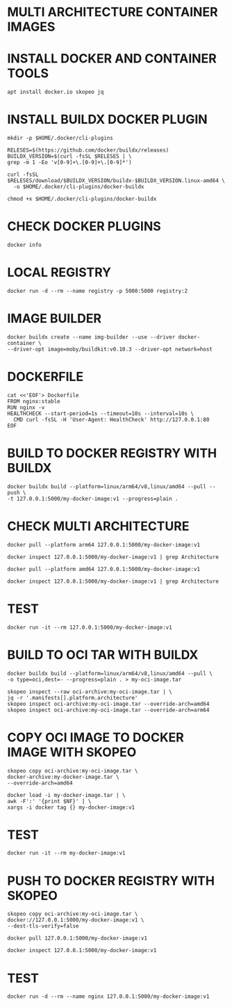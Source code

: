 # MULTI ARCHITECTURE CONTAINER IMAGES

# INSTALL DOCKER AND CONTAINER TOOLS
```
apt install docker.io skopeo jq
```

# INSTALL BUILDX DOCKER PLUGIN
```
mkdir -p $HOME/.docker/cli-plugins
```
```
RELESES=$(https://github.com/docker/buildx/releases)
BUILDX_VERSION=$(curl -fsSL $RELESES | \
grep -m 1 -Eo 'v[0-9]+\.[0-9]+\.[0-9]*')
```
```
curl -fsSL $RELESES/download/$BUILDX_VERSION/buildx-$BUILDX_VERSION.linux-amd64 \
  -o $HOME/.docker/cli-plugins/docker-buildx
```
```
chmod +x $HOME/.docker/cli-plugins/docker-buildx
```

# CHECK DOCKER PLUGINS
```
docker info
```

# LOCAL REGISTRY
```
docker run -d --rm --name registry -p 5000:5000 registry:2
```

# IMAGE BUILDER
```
docker buildx create --name img-builder --use --driver docker-container \
--driver-opt image=moby/buildkit:v0.10.3 --driver-opt network=host
```

# DOCKERFILE
```
cat <<'EOF'> Dockerfile 
FROM nginx:stable
RUN nginx -v
HEALTHCHECK --start-period=1s --timeout=10s --interval=10s \
  CMD curl -fsSL -H 'User-Agent: HealthCheck' http://127.0.0.1:80
EOF
```

# BUILD TO DOCKER REGISTRY WITH BUILDX
```
docker buildx build --platform=linux/arm64/v8,linux/amd64 --pull --push \
-t 127.0.0.1:5000/my-docker-image:v1 --progress=plain .
```

# CHECK MULTI ARCHITECTURE
```
docker pull --platform arm64 127.0.0.1:5000/my-docker-image:v1
```
```
docker inspect 127.0.0.1:5000/my-docker-image:v1 | grep Architecture
```
```
docker pull --platform amd64 127.0.0.1:5000/my-docker-image:v1
```
```
docker inspect 127.0.0.1:5000/my-docker-image:v1 | grep Architecture
```

# TEST
```
docker run -it --rm 127.0.0.1:5000/my-docker-image:v1
```

# BUILD TO OCI TAR WITH BUILDX
```
docker buildx build --platform=linux/arm64/v8,linux/amd64 --pull \
-o type=oci,dest=- --progress=plain . > my-oci-image.tar
```
```
skopeo inspect --raw oci-archive:my-oci-image.tar | \
jq -r '.manifests[].platform.architecture'
skopeo inspect oci-archive:my-oci-image.tar --override-arch=amd64
skopeo inspect oci-archive:my-oci-image.tar --override-arch=arm64
```

# COPY OCI IMAGE TO DOCKER IMAGE WITH SKOPEO
```
skopeo copy oci-archive:my-oci-image.tar \
docker-archive:my-docker-image.tar \
--override-arch=amd64
```
```
docker load -i my-docker-image.tar | \
awk -F':' '{print $NF}' | \
xargs -i docker tag {} my-docker-image:v1
```
# TEST
```
docker run -it --rm my-docker-image:v1
```

# PUSH TO DOCKER REGISTRY WITH SKOPEO
```
skopeo copy oci-archive:my-oci-image.tar \
docker://127.0.0.1:5000/my-docker-image:v1 \
--dest-tls-verify=false
```
```
docker pull 127.0.0.1:5000/my-docker-image:v1
```
```
docker inspect 127.0.0.1:5000/my-docker-image:v1
```

# TEST
```
docker run -d --rm --name nginx 127.0.0.1:5000/my-docker-image:v1
```

